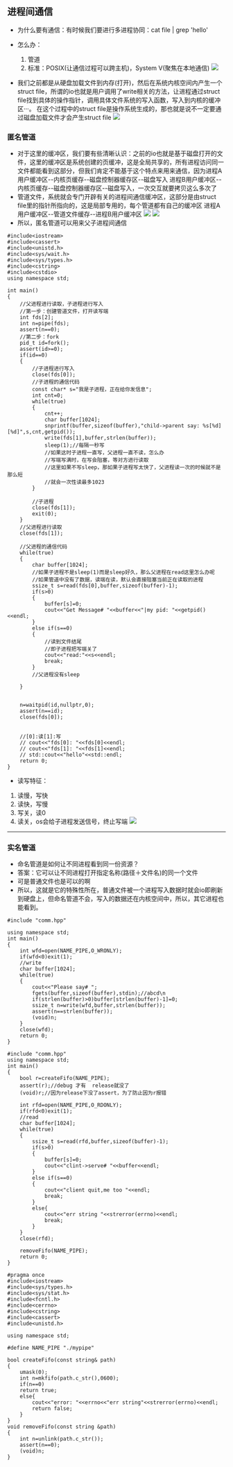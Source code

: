 ## 进程间通信
- 为什么要有通信：有时候我们要进行多进程协同：cat file | grep 'hello'
- 怎么办：
    1. 管道
    2. 标准：POSIX(让通信过程可以跨主机)，System V(聚焦在本地通信)
![](./Snipaste_2025-09-23_08-40-22.png)

- 我们之前都是从硬盘加载文件到内存(打开)，然后在系统内核空间内产生一个struct file，所谓的io也就是用户调用了write相关的方法，让进程通过struct file找到具体的操作指针，调用具体文件系统的写入函数，写入到内核的缓冲区···。
在这个过程中的struct file是操作系统生成的，那也就是说不一定要通过磁盘加载文件才会产生struct file
![](./Snipaste_2025-09-23_09-04-24.png)


### 匿名管道
- 对于这里的缓冲区，我们要有些清晰认识：之前的io也就是基于磁盘打开的文件，这里的缓冲区是系统创建的页缓冲，这是全局共享的，所有进程访问同一文件都能看到这部分，但我们肯定不能基于这个特点来用来通信，因为进程A用户缓冲区--内核页缓存--磁盘控制器缓存区--磁盘写入
进程B用户缓冲区--内核页缓存--磁盘控制器缓存区--磁盘写入，一次交互就要拷贝这么多次了
- 管道文件，系统就会专门开辟有关的进程间通信缓冲区，这部分是由struct file里的指针所指向的，这是局部专用的，每个管道都有自己的缓冲区  进程A用户缓冲区--管道文件缓存--进程B用户缓冲区
![](./Snipaste_2025-09-23_10-10-07.png)
![](./Snipaste_2025-09-23_09-57-56.png)
- 所以，匿名管道可以用来父子进程间通信

```
#include<iostream>
#include<cassert>
#include<unistd.h>
#include<sys/wait.h>
#include<sys/types.h>
#include<cstring>
#include<cstdio>
using namespace std;

int main()
{
    //父进程进行读取，子进程进行写入 
    //第一步：创建管道文件，打开读写端
    int fds[2];
    int n=pipe(fds);
    assert(n==0);
    //第二步：fork
    pid_t id=fork();
    assert(id>=0);
    if(id==0)
    {
        //子进程进行写入
        close(fds[0]);
        //子进程的通信代码
        const char* s="我是子进程，正在给你发信息";
        int cnt=0;
        while(true)
        {
            cnt++;
            char buffer[1024];
            snprintf(buffer,sizeof(buffer),"child->parent say: %s[%d][%d]",s,cnt,getpid());
            write(fds[1],buffer,strlen(buffer));
            sleep(1);//每隔一秒写
            //如果这时子进程一直写，父进程一直不读，怎么办
            //写端写满时，在写会阻塞，等对方进行读取
            //这里如果不写sleep，那如果子进程写太快了，父进程读一次的时候就不是那么短
            //就会一次性读最多1023 
        }

        //子进程
        close(fds[1]);
        exit(0);
    }
    //父进程进行读取
    close(fds[1]);

    //父进程的通信代码
    while(true)
    {
        char buffer[1024];
        //如果子进程不是sleep(1)而是sleep好久，那么父进程在read这里怎么办呢
        //如果管道中没有了数据，读端在读，默认会直接阻塞当前正在读取的进程
        ssize_t s=read(fds[0],buffer,sizeof(buffer)-1);
        if(s>0)
        {
            buffer[s]=0;
            cout<<"Get Message# "<<buffer<<"|my pid: "<<getpid()<<endl;
        }
        else if(s==0)
        {
            //读到文件结尾
            //即子进程把写端关了
            cout<<"read:"<<s<<endl;
            break;
        }
        //父进程没有sleep

    }


    n=waitpid(id,nullptr,0);
    assert(n==id);
    close(fds[0]);


    //[0]:读[1]:写
    // cout<<"fds[0]: "<<fds[0]<<endl;
    // cout<<"fds[1]: "<<fds[1]<<endl;
    // std::cout<<"hello"<<std::endl;
    return 0;
}
```

- 读写特征：
1. 读慢，写快
2. 读快，写慢
3. 写关，读0
4. 读关，os会给子进程发送信号，终止写端
![](./Snipaste_2025-09-23_16-29-47.png)

---

### 实名管道
- 命名管道是如何让不同进程看到同一份资源？
- 答案：它可以让不同进程打开指定名称(路径＋文件名)的同一个文件
- 可是普通文件也是可以的啊
- 所以，这就是它的特殊性所在，普通文件被一个进程写入数据时就会io即刷新到硬盘上，但命名管道不会，写入的数据还在内核空间中，所以，其它进程也能看到。

```
#include "comm.hpp"

using namespace std;
int main()
{
    int wfd=open(NAME_PIPE,O_WRONLY);
    if(wfd<0)exit(1);
    //write
    char buffer[1024];
    while(true)
    {
        cout<<"Please say# ";
        fgets(buffer,sizeof(buffer),stdin);//abcd\n
        if(strlen(buffer)>0)buffer[strlen(buffer)-1]=0;
        ssize_t n=write(wfd,buffer,strlen(buffer));
        assert(n==strlen(buffer));
        (void)n;
    }
    close(wfd);
    return 0;
}
```

```
#include "comm.hpp"
using namespace std;
int main()
{
    bool r=createFifo(NAME_PIPE);
    assert(r);//debug 才有  release就没了
    (void)r;//因为release下没了assert，为了防止因为r报错

    int rfd=open(NAME_PIPE,O_RDONLY);
    if(rfd<0)exit(1);
    //read
    char buffer[1024];
    while(true)
    {
        ssize_t s=read(rfd,buffer,sizeof(buffer)-1);
        if(s>0)
        {
            buffer[s]=0;
            cout<<"clint->serve# "<<buffer<<endl;
        }
        else if(s==0)
        {
            cout<<"client quit,me too "<<endl;
            break;
        }
        else{
            cout<<"err string "<<strerror(errno)<<endl;
            break;
        }
    }
    close(rfd);

    removeFifo(NAME_PIPE);
    return 0;
}
```

```
#pragma once
#include<iostream>
#include<sys/types.h>
#include<sys/stat.h>
#include<fcntl.h>
#include<cerrno>
#include<cstring>
#include<cassert>
#include<unistd.h>

using namespace std;

#define NAME_PIPE "./mypipe"

bool createFifo(const string& path)
{
    umask(0);
    int n=mkfifo(path.c_str(),0600);
    if(n==0)
    return true;
    else{
        cout<<"error: "<<errno<<"err string"<<strerror(errno)<<endl;
        return false;
    }
}
void removeFifo(const string &path)
{
    int n=unlink(path.c_str());
    assert(n==0);
    (void)n;
}

```